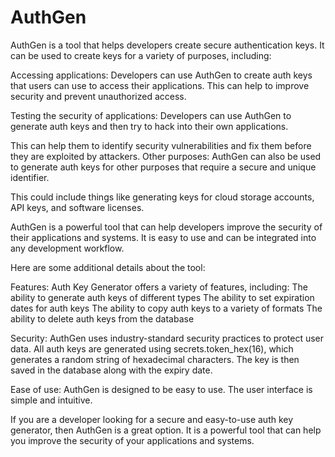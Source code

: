 # AuthGen
 
AuthGen is a tool that helps developers create secure authentication keys. It can be used to create keys for a variety of purposes, including:

Accessing applications: Developers can use AuthGen to create auth keys that users can use to access their applications. This can help to improve security and prevent unauthorized access.

Testing the security of applications: Developers can use AuthGen to generate auth keys and then try to hack into their own applications. 

This can help them to identify security vulnerabilities and fix them before they are exploited by attackers.
Other purposes: AuthGen can also be used to generate auth keys for other purposes that require a secure and unique identifier. 

This could include things like generating keys for cloud storage accounts, API keys, and software licenses.

AuthGen is a powerful tool that can help developers improve the security of their applications and systems. It is easy to use and can be integrated into any development workflow.

Here are some additional details about the tool:

Features: Auth Key Generator offers a variety of features, including:
The ability to generate auth keys of different types
The ability to set expiration dates for auth keys
The ability to copy auth keys to a variety of formats
The ability to delete auth keys from the database

Security: AuthGen uses industry-standard security practices to protect user data. All auth keys are generated using secrets.token_hex(16), which generates a random string of hexadecimal characters. The key is then saved in the database along with the expiry date.

Ease of use: AuthGen is designed to be easy to use. The user interface is simple and intuitive.

If you are a developer looking for a secure and easy-to-use auth key generator, then AuthGen is a great option. It is a powerful tool that can help you improve the security of your applications and systems.